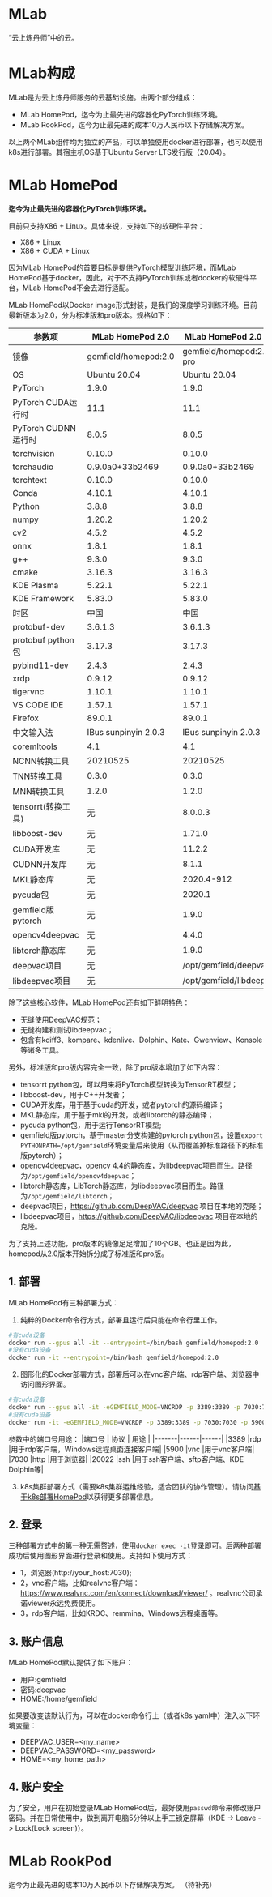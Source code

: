 # MLab
“云上炼丹师”中的云。

# MLab构成
MLab是为云上炼丹师服务的云基础设施。由两个部分组成：
- MLab HomePod，迄今为止最先进的容器化PyTorch训练环境。
- MLab RookPod，迄今为止最先进的成本10万人民币以下存储解决方案。

以上两个MLab组件均为独立的产品，可以单独使用docker进行部署，也可以使用k8s进行部署。其宿主机OS基于Ubuntu Server LTS发行版（20.04）。

# MLab HomePod
**迄今为止最先进的容器化PyTorch训练环境。**

目前只支持X86 + Linux。具体来说，支持如下的软硬件平台：
- X86 + Linux
- X86 + CUDA + Linux

因为MLab HomePod的首要目标是提供PyTorch模型训练环境，而MLab HomePod基于docker，因此，对于不支持PyTorch训练或者docker的软硬件平台，MLab HomePod不会去进行适配。

MLab HomePod以Docker image形式封装，是我们的深度学习训练环境。目前最新版本为2.0，分为标准版和pro版本。规格如下：

|参数项             |MLab HomePod 2.0      |MLab HomePod 2.0 pro      |
|-------------------|----------------------|--------------------------|
|镜像               |gemfield/homepod:2.0  |gemfield/homepod:2.0-pro  |
|OS                 |Ubuntu 20.04          |Ubuntu 20.04              |
|PyTorch            |1.9.0                 |1.9.0                     |
|PyTorch CUDA运行时 |11.1                  |11.1                      |
|PyTorch CUDNN运行时|8.0.5                 |8.0.5                     |
|torchvision        |0.10.0                |0.10.0                    |
|torchaudio         |0.9.0a0+33b2469       |0.9.0a0+33b2469           |
|torchtext          |0.10.0                |0.10.0                    |
|Conda              |4.10.1                |4.10.1                    |
|Python             |3.8.8                 |3.8.8                     |
|numpy              |1.20.2                |1.20.2                    |
|cv2                |4.5.2                 |4.5.2                     |
|onnx               |1.8.1                 |1.8.1                     |
|g++                |9.3.0                 |9.3.0                     |
|cmake              |3.16.3                |3.16.3                    |
|KDE Plasma         |5.22.1                |5.22.1                    |
|KDE Framework      |5.83.0                |5.83.0                    |
|时区               |中国                  |中国                      |
|protobuf-dev       |3.6.1.3               |3.6.1.3                   |
|protobuf python包  |3.17.3                |3.17.3                    |
|pybind11-dev       |2.4.3                 |2.4.3                     |
|xrdp               |0.9.12                |0.9.12                    |
|tigervnc           |1.10.1                |1.10.1                    |
|VS CODE IDE        |1.57.1                |1.57.1                    |
|Firefox            |89.0.1                |89.0.1                    |
|中文输入法         |IBus sunpinyin 2.0.3  |IBus sunpinyin 2.0.3      |
|coremltools        |4.1                   |4.1                       |
|NCNN转换工具       |20210525              |20210525                  |
|TNN转换工具        |0.3.0                 |0.3.0                     |
|MNN转换工具        |1.2.0                 |1.2.0                     |
|tensorrt(转换工具) |无                    |8.0.0.3                   |
|libboost-dev       |无                    |1.71.0                    |
|CUDA开发库         |无                    |11.2.2                    |
|CUDNN开发库        |无                    |8.1.1                     |
|MKL静态库          |无                    |2020.4-912                |
|pycuda包           |无                    |2020.1                    |
|gemfield版pytorch  |无                    |1.9.0                     |
|opencv4deepvac     |无                    |4.4.0                     |
|libtorch静态库     |无                    |1.9.0                     |
|deepvac项目        |无                    |/opt/gemfield/deepvac     |
|libdeepvac项目     |无                    |/opt/gemfield/libdeepvac  |

除了这些核心软件，MLab HomePod还有如下鲜明特色：
- 无缝使用DeepVAC规范；
- 无缝构建和测试libdeepvac；
- 包含有kdiff3、kompare、kdenlive、Dolphin、Kate、Gwenview、Konsole等诸多工具。

另外，标准版和pro版内容完全一致，除了pro版本增加了如下内容：
- tensorrt python包，可以用来将PyTorch模型转换为TensorRT模型；
- libboost-dev，用于C++开发者；
- CUDA开发库，用于基于cuda的开发，或者pytorch的源码编译；
- MKL静态库，用于基于mkl的开发，或者libtorch的静态编译；
- pycuda python包，用于运行TensorRT模型;
- gemfield版pytorch，基于master分支构建的pytorch python包，设置```export PYTHONPATH=/opt/gemfield```环境变量后来使用（从而覆盖掉标准路径下的标准版pytorch）；
- opencv4deepvac，opencv 4.4的静态库，为libdeepvac项目而生。路径为```/opt/gemfield/opencv4deepvac```；
- libtorch静态库，LibTorch静态库，为libdeepvac项目而生。路径为```/opt/gemfield/libtorch```；
- deepvac项目，https://github.com/DeepVAC/deepvac 项目在本地的克隆；
- libdeepvac项目，https://github.com/DeepVAC/libdeepvac 项目在本地的克隆。

为了支持上述功能，pro版本的镜像足足增加了10个GB。也正是因为此，homepod从2.0版本开始拆分成了标准版和pro版。

## 1. 部署
MLab HomePod有三种部署方式：
1. 纯粹的Docker命令行方式，部署且运行后只能在命令行里工作。
```bash
#有cuda设备
docker run --gpus all -it --entrypoint=/bin/bash gemfield/homepod:2.0
#没有cuda设备
docker run -it --entrypoint=/bin/bash gemfield/homepod:2.0
```

2. 图形化的Docker部署方式，部署后可以在vnc客户端、rdp客户端、浏览器中访问图形界面。
```bash
#有cuda设备
docker run --gpus all -it -eGEMFIELD_MODE=VNCRDP -p 3389:3389 -p 7030:7030 -p 5900:5900 -p 20022:22 gemfield/homepod:2.0
#没有cuda设备
docker run -it -eGEMFIELD_MODE=VNCRDP -p 3389:3389 -p 7030:7030 -p 5900:5900 -p 20022:22 gemfield/homepod:2.0
```
参数中的端口号用途：
|端口号 | 协议 | 用途 |
|-------|------|------|
|3389   |rdp   |用于rdp客户端，Windows远程桌面连接客户端|
|5900   |vnc   |用于vnc客户端|
|7030   |http  |用于浏览器|
|20022  |ssh   |用于ssh客户端、sftp客户端、KDE Dolphin等|


3. k8s集群部署方式（需要k8s集群运维经验，适合团队的协作管理）。请访问[基于k8s部署HomePod](./docs/k8s_usage.md)以获得更多部署信息。

## 2. 登录
三种部署方式中的第一种无需赘述，使用```docker exec -it```登录即可。后两种部署成功后使用图形界面进行登录和使用。支持如下使用方式：
- 1，浏览器(http://your_host:7030);
- 2，vnc客户端，比如realvnc客户端：https://www.realvnc.com/en/connect/download/viewer/ 。realvnc公司承诺viewer永远免费使用。
- 3，rdp客户端，比如KRDC、remmina、Windows远程桌面等。

## 3. 账户信息
MLab HomePod默认提供了如下账户：
- 用户:gemfield
- 密码:deepvac
- HOME:/home/gemfield

如果要改变该默认行为，可以在docker命令行上（或者k8s yaml中）注入以下环境变量：
- DEEPVAC_USER=<my_name>
- DEEPVAC_PASSWORD=<my_password>
- HOME=<my_home_path>

## 4. 账户安全
为了安全，用户在初始登录MLab HomePod后，最好使用```passwd```命令来修改账户密码。并在日常使用中，做到离开电脑5分钟以上手工锁定屏幕（KDE -> Leave -> Lock(Lock screen)）。


# MLab RookPod
迄今为止最先进的成本10万人民币以下存储解决方案。
（待补充）

